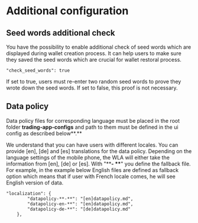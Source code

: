 # Additional configuration

## Seed words additional check

You have the possibility to enable additional check of seed words which are displayed during wallet creation process. It can help users to make sure they saved the seed words which are crucial for wallet restoral process.

```
"check_seed_words": true
```

If set to true, users must re-enter two random seed words to prove they wrote down the seed words. If set to false, this proof is not necessary.



## Data policy

Data policy files for corresponding language must be placed in the root folder  **trading-app-configs** and path to them must be defined in the ui config as described below**.**

We understand that you can have users with different locales. You can provide \[en], \[de] and \[es] translations for the data policy. Depending on the language settings of the mobile phone, the WLA will either take the information from \[en], \[de] or \[es]. With "\*\***- \*\***" you define the fallback file. For example, in the example below English files are defined as fallback option which means that if user with French locale comes, he will see English version of data.&#x20;

```
"localization": {
		"datapolicy-**-**": "[en]datapolicy.md",
		"datapolicy-en-**": "[en]datapolicy.md",
		"datapolicy-de-**": "[de]datapolicy.md"
	},
```
